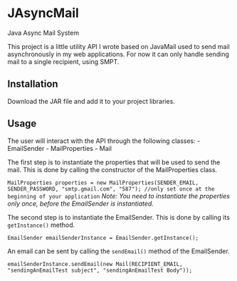 # JAsyncMail
 Java Async Mail System

 This project is a little utility API I wrote based on JavaMail used to send mail asynchronously in my web applications.
 For now it can only handle sending mail to a single recipient, using SMPT.

## Installation

 Download the JAR file and add it to your project libraries.  

## Usage

 The user will interact with the API through the following classes:
    - EmailSender
    - MailProperties
    - Mail

 The first step is to instantiate the properties that will be used to send the mail. This is done by calling the constructor of the MailProperties class.
 
 `MailProperties properties = new MailProperties(SENDER_EMAIL, SENDER_PASSWORD, "smtp.gmail.com", "587"); //only set once at the beginning of your application` 
 *Note: You need to instantiate the properties only once, before the EmailSender is instantiated.*

 The second step is to instantiate the EmailSender. This is done by calling its `getInstance()` method.
 
 `EmailSender emailSenderInstance = EmailSender.getInstance();`

 An email can be sent by calling the `sendEmail()` method of the EmailSender.
 
 `emailSenderInstance.sendEmail(new Mail(RECIPIENT_EMAIL, "sendingAnEmailTest subject", "sendingAnEmailTest Body"));`
